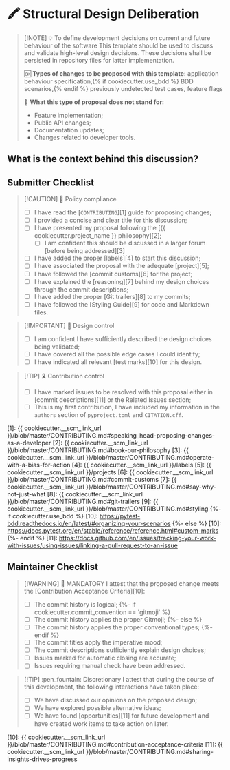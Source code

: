# :crayon: Structural Design Deliberation

> [!NOTE] :bulb: To define development decisions on current and future behaviour of the software
> This template should be used to discuss and validate high-level design decisions. These decisions shall be persisted in repository files for latter implementation.
>
> :ok: **Types of changes to be proposed with this template:** application behaviour specification,{% if cookiecutter.use_bdd %} BDD scenarios,{% endif %} previously undetected test cases, feature flags
>
> :no_good: **What this type of proposal does not stand for:**
>
> - Feature implementation;
> - Public API changes;
> - Documentation updates;
> - Changes related to developer tools.

## What is the context behind this discussion?

<!--
  Describe WHAT your proposal refers to, with as much detail as possible
  Why should this be discussed in more detail with other members?
  What is your vision regarding this design? Defend the reasons why it should be validated and implemented
  Which benefits are you trying to reap by later implementing this design?
  Which risks is your design proposal trying to mitigate?
-->

## Submitter Checklist

<!--
  Mark complying items as they are delivered with `[x]`
  Single out unnecessary or unworkable items with `[~]`
-->

> [!CAUTION] :scroll: Policy compliance
>
> - [ ] I have read the [`CONTRIBUTING`][1] guide for proposing changes;
> - [ ] I provided a concise and clear title for this discussion;
> - [ ] I have presented my proposal following the [{{ cookiecutter.project_name }} philosophy][2];
>   - [ ] I am confident this should be discussed in a larger forum [before being addressed][3]
> - [ ] I have added the proper [labels][4] to start this discussion;
> - [ ] I have associated the proposal with the adequate [project][5];
> - [ ] I have followed the [commit customs][6] for the project;
> - [ ] I have explained the [reasoning][7] behind my design choices through the commit descriptions;
> - [ ] I have added the proper [Git trailers][8] to my commits;
> - [ ] I have followed the [Styling Guide][9] for code and Markdown files.

> [!IMPORTANT] :petri_dish: Design control
>
> - [ ] I am confident I have sufficiently described the design choices being validated;
> - [ ] I have covered all the possible edge cases I could identify;
> - [ ] I have indicated all relevant [test marks][10] for this design.

> [!TIP] :reminder_ribbon: Contribution control
>
> - [ ] I have marked issues to be resolved with this proposal either in [commit descriptions][11] or the Related Issues section;
> - [ ] This is my first contribution, I have included my information in the `authors` section of `pyproject.toml` and `CITATION.cff`.

[1]: {{ cookiecutter.__scm_link_url }}/blob/master/CONTRIBUTING.md#speaking_head-proposing-changes-as-a-developer
[2]: {{ cookiecutter.__scm_link_url }}/blob/master/CONTRIBUTING.md#book-our-philosophy
[3]: {{ cookiecutter.__scm_link_url }}/blob/master/CONTRIBUTING.md#operate-with-a-bias-for-action
[4]: {{ cookiecutter.__scm_link_url }}/labels
[5]: {{ cookiecutter.__scm_link_url }}/projects
[6]: {{ cookiecutter.__scm_link_url }}/blob/master/CONTRIBUTING.md#commit-customs
[7]: {{ cookiecutter.__scm_link_url }}/blob/master/CONTRIBUTING.md#say-why-not-just-what
[8]: {{ cookiecutter.__scm_link_url }}/blob/master/CONTRIBUTING.md#git-trailers
[9]: {{ cookiecutter.__scm_link_url }}/blob/master/CONTRIBUTING.md#styling
{%- if cookiecutter.use_bdd %}
[10]: https://pytest-bdd.readthedocs.io/en/latest/#organizing-your-scenarios
{%- else %}
[10]: https://docs.pytest.org/en/stable/reference/reference.html#custom-marks
{%- endif %}
[11]: https://docs.github.com/en/issues/tracking-your-work-with-issues/using-issues/linking-a-pull-request-to-an-issue

## Maintainer Checklist

> [!WARNING] :passport_control: MANDATORY
> I attest that the proposed change meets the [Contribution Acceptance Criteria][10]:
>
> - [ ] The commit history is logical;
{%- if cookiecutter.commit_convention == 'gitmoji' %}
> - [ ] The commit history applies the proper Gitmoji;
{%- else %}
> - [ ] The commit history applies the proper conventional types;
{%- endif %}
> - [ ] The commit titles apply the imperative mood;
> - [ ] The commit descriptions sufficiently explain design choices;
> - [ ] Issues marked for automatic closing are accurate;
> - [ ] Issues requiring manual check have been addressed.

> [!TIP] :pen_fountain: Discretionary
> I attest that during the course of this development, the following interactions have taken place:
>
> - [ ] We have discussed our opinions on the proposed design;
> - [ ] We have explored possible alternative ideas;
> - [ ] We have found [opportunities][11] for future development and have created work items to take action on later.

[10]: {{ cookiecutter.__scm_link_url }}/blob/master/CONTRIBUTING.md#contribution-acceptance-criteria
[11]: {{ cookiecutter.__scm_link_url }}/blob/master/CONTRIBUTING.md#sharing-insights-drives-progress
